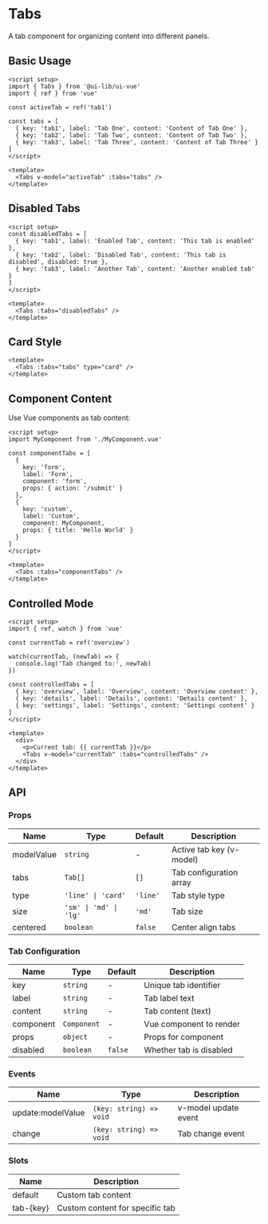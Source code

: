 # Tabs

A tab component for organizing content into different panels.

## Basic Usage

```vue
<script setup>
import { Tabs } from '@ui-lib/ui-vue'
import { ref } from 'vue'

const activeTab = ref('tab1')

const tabs = [
  { key: 'tab1', label: 'Tab One', content: 'Content of Tab One' },
  { key: 'tab2', label: 'Tab Two', content: 'Content of Tab Two' },
  { key: 'tab3', label: 'Tab Three', content: 'Content of Tab Three' }
]
</script>

<template>
  <Tabs v-model="activeTab" :tabs="tabs" />
</template>
```

## Disabled Tabs

```vue
<script setup>
const disabledTabs = [
  { key: 'tab1', label: 'Enabled Tab', content: 'This tab is enabled' },
  { key: 'tab2', label: 'Disabled Tab', content: 'This tab is disabled', disabled: true },
  { key: 'tab3', label: 'Another Tab', content: 'Another enabled tab' }
]
</script>

<template>
  <Tabs :tabs="disabledTabs" />
</template>
```

## Card Style

```vue
<template>
  <Tabs :tabs="tabs" type="card" />
</template>
```

## Component Content

Use Vue components as tab content:

```vue
<script setup>
import MyComponent from './MyComponent.vue'

const componentTabs = [
  { 
    key: 'form', 
    label: 'Form', 
    component: 'form',
    props: { action: '/submit' }
  },
  { 
    key: 'custom', 
    label: 'Custom', 
    component: MyComponent,
    props: { title: 'Hello World' }
  }
]
</script>

<template>
  <Tabs :tabs="componentTabs" />
</template>
```

## Controlled Mode

```vue
<script setup>
import { ref, watch } from 'vue'

const currentTab = ref('overview')

watch(currentTab, (newTab) => {
  console.log('Tab changed to:', newTab)
})

const controlledTabs = [
  { key: 'overview', label: 'Overview', content: 'Overview content' },
  { key: 'details', label: 'Details', content: 'Details content' },
  { key: 'settings', label: 'Settings', content: 'Settings content' }
]
</script>

<template>
  <div>
    <p>Current tab: {{ currentTab }}</p>
    <Tabs v-model="currentTab" :tabs="controlledTabs" />
  </div>
</template>
```

## API

### Props

| Name | Type | Default | Description |
|------|------|---------|-------------|
| modelValue | `string` | - | Active tab key (v-model) |
| tabs | `Tab[]` | `[]` | Tab configuration array |
| type | `'line' \| 'card'` | `'line'` | Tab style type |
| size | `'sm' \| 'md' \| 'lg'` | `'md'` | Tab size |
| centered | `boolean` | `false` | Center align tabs |

### Tab Configuration

| Name | Type | Default | Description |
|------|------|---------|-------------|
| key | `string` | - | Unique tab identifier |
| label | `string` | - | Tab label text |
| content | `string` | - | Tab content (text) |
| component | `Component` | - | Vue component to render |
| props | `object` | - | Props for component |
| disabled | `boolean` | `false` | Whether tab is disabled |

### Events

| Name | Type | Description |
|------|------|-------------|
| update:modelValue | `(key: string) => void` | v-model update event |
| change | `(key: string) => void` | Tab change event |

### Slots

| Name | Description |
|------|-------------|
| default | Custom tab content |
| tab-{key} | Custom content for specific tab | 